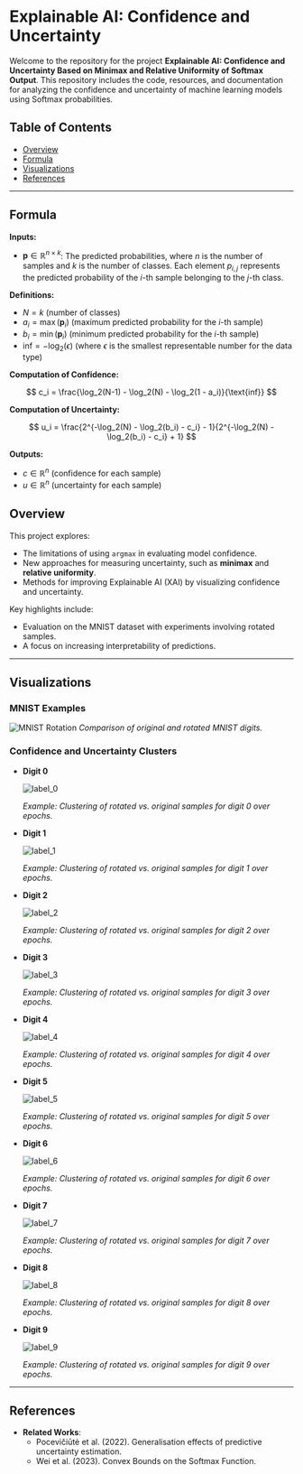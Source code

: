 # Explainable AI: Confidence and Uncertainty

Welcome to the repository for the project **Explainable AI: Confidence and Uncertainty Based on Minimax and Relative Uniformity of Softmax Output**. This repository includes the code, resources, and documentation for analyzing the confidence and uncertainty of machine learning models using Softmax probabilities.

## Table of Contents

- [Overview](#overview)
- [Formula](#formula)
- [Visualizations](#visualizations)
- [References](#references)

---

## Formula

**Inputs:**
- $\mathbf{p} \in \mathbb{R}^{n \times k}$: The predicted probabilities, where $n$ is the number of samples and $k$ is the number of classes. Each element $p_{i,j}$ represents the predicted probability of the $i$-th sample belonging to the $j$-th class.

**Definitions:**
- $N = k$ (number of classes)
- $a_i = \max(\mathbf{p}_i)$ (maximum predicted probability for the $i$-th sample)
- $b_i = \min(\mathbf{p}_i)$ (minimum predicted probability for the $i$-th sample)
- $\text{inf} = -\log_2(\epsilon)$ (where $\epsilon$ is the smallest representable number for the data type)

**Computation of Confidence:**

$$
c_i = \frac{\log_2(N-1) - \log_2(N) - \log_2(1 - a_i)}{\text{inf}}
$$

**Computation of Uncertainty:**

$$
u_i = \frac{2^{-\log_2(N) - \log_2(b_i) - c_i} - 1}{2^{-\log_2(N) - \log_2(b_i) - c_i} + 1}
$$

**Outputs:**
- $c \in \mathbb{R}^{n}$ (confidence for each sample)
- $u \in \mathbb{R}^{n}$ (uncertainty for each sample)


## Overview

This project explores:

- The limitations of using `argmax` in evaluating model confidence.
- New approaches for measuring uncertainty, such as **minimax** and **relative uniformity**.
- Methods for improving Explainable AI (XAI) by visualizing confidence and uncertainty.

Key highlights include:
- Evaluation on the MNIST dataset with experiments involving rotated samples.
- A focus on increasing interpretability of predictions.

---

## Visualizations

### MNIST Examples

![MNIST Rotation](https://github.com/user-attachments/assets/114720ec-bb63-453e-9fb8-dfe2f866b950)
*Comparison of original and rotated MNIST digits.*

### Confidence and Uncertainty Clusters

- **Digit 0**
  
  ![label_0](https://github.com/user-attachments/assets/05707f46-317c-42e1-af9d-fe4421b193d4)
  
  *Example: Clustering of rotated vs. original samples for digit 0 over epochs.*

- **Digit 1**
  
  ![label_1](https://github.com/user-attachments/assets/94837afa-56f5-4ad7-853d-97ad3828d696)

  *Example: Clustering of rotated vs. original samples for digit 1 over epochs.*

- **Digit 2**
  
  ![label_2](https://github.com/user-attachments/assets/65d440ac-0eb6-4760-aab8-f6decaedbfcc)

  *Example: Clustering of rotated vs. original samples for digit 2 over epochs.*

- **Digit 3**
  
  ![label_3](https://github.com/user-attachments/assets/16a48798-daa1-4938-9c44-57e24a44823c)

  *Example: Clustering of rotated vs. original samples for digit 3 over epochs.*

- **Digit 4**
  
  ![label_4](https://github.com/user-attachments/assets/933a6501-6436-45a0-acd1-ad31db8c7e31)
  
  *Example: Clustering of rotated vs. original samples for digit 4 over epochs.*

- **Digit 5**
  
  ![label_5](https://github.com/user-attachments/assets/7cb60a3f-985c-413d-b9b8-eae6a95972de)
  
  *Example: Clustering of rotated vs. original samples for digit 5 over epochs.*

- **Digit 6**
  
  ![label_6](https://github.com/user-attachments/assets/b75e3b28-10e6-4d5b-8d2e-21acf8adc953)
  
  *Example: Clustering of rotated vs. original samples for digit 6 over epochs.*

- **Digit 7**
  
  ![label_7](https://github.com/user-attachments/assets/ec2bed27-9015-41bf-aede-5f6fcfd495f4)
  
  *Example: Clustering of rotated vs. original samples for digit 7 over epochs.*

- **Digit 8**
  
  ![label_8](https://github.com/user-attachments/assets/2fcd7d09-3d9b-48b9-b10d-e03a30c28b2a)
  
  *Example: Clustering of rotated vs. original samples for digit 8 over epochs.*

- **Digit 9**
  
  ![label_9](https://github.com/user-attachments/assets/1265128f-2ef9-4ed2-a75b-b03d3ed2d719)
  
  *Example: Clustering of rotated vs. original samples for digit 9 over epochs.*

---

## References

- **Related Works**:
  - Pocevičiūtė et al. (2022). Generalisation effects of predictive uncertainty estimation.
  - Wei et al. (2023). Convex Bounds on the Softmax Function.
